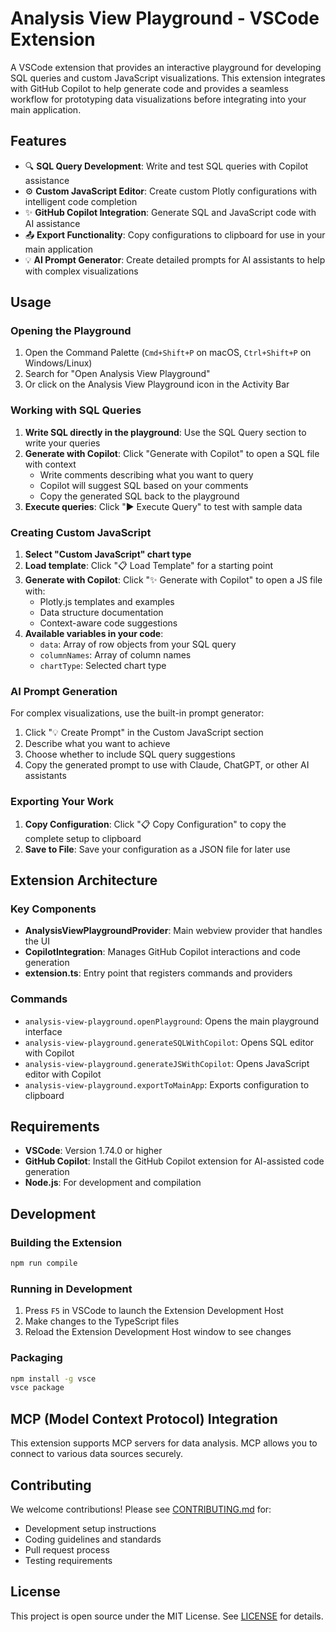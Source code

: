 # Analysis View Playground - VSCode Extension

A VSCode extension that provides an interactive playground for developing SQL queries and custom JavaScript visualizations. This extension integrates with GitHub Copilot to help generate code and provides a seamless workflow for prototyping data visualizations before integrating into your main application.

## Features

- 🔍 **SQL Query Development**: Write and test SQL queries with Copilot assistance
- ⚙️ **Custom JavaScript Editor**: Create custom Plotly configurations with intelligent code completion
- ✨ **GitHub Copilot Integration**: Generate SQL and JavaScript code with AI assistance
- 📤 **Export Functionality**: Copy configurations to clipboard for use in your main application
- 💡 **AI Prompt Generator**: Create detailed prompts for AI assistants to help with complex visualizations

## Usage

### Opening the Playground

1. Open the Command Palette (`Cmd+Shift+P` on macOS, `Ctrl+Shift+P` on Windows/Linux)
2. Search for "Open Analysis View Playground"
3. Or click on the Analysis View Playground icon in the Activity Bar

### Working with SQL Queries

1. **Write SQL directly in the playground**: Use the SQL Query section to write your queries
2. **Generate with Copilot**: Click "Generate with Copilot" to open a SQL file with context
   - Write comments describing what you want to query
   - Copilot will suggest SQL based on your comments
   - Copy the generated SQL back to the playground
3. **Execute queries**: Click "▶️ Execute Query" to test with sample data

### Creating Custom JavaScript

1. **Select "Custom JavaScript" chart type**
2. **Load template**: Click "📋 Load Template" for a starting point
3. **Generate with Copilot**: Click "✨ Generate with Copilot" to open a JS file with:
   - Plotly.js templates and examples
   - Data structure documentation
   - Context-aware code suggestions
4. **Available variables in your code**:
   - `data`: Array of row objects from your SQL query
   - `columnNames`: Array of column names
   - `chartType`: Selected chart type

### AI Prompt Generation

For complex visualizations, use the built-in prompt generator:

1. Click "💡 Create Prompt" in the Custom JavaScript section
2. Describe what you want to achieve
3. Choose whether to include SQL query suggestions
4. Copy the generated prompt to use with Claude, ChatGPT, or other AI assistants

### Exporting Your Work

1. **Copy Configuration**: Click "📋 Copy Configuration" to copy the complete setup to clipboard
2. **Save to File**: Save your configuration as a JSON file for later use

## Extension Architecture

### Key Components

- **AnalysisViewPlaygroundProvider**: Main webview provider that handles the UI
- **CopilotIntegration**: Manages GitHub Copilot interactions and code generation
- **extension.ts**: Entry point that registers commands and providers

### Commands

- `analysis-view-playground.openPlayground`: Opens the main playground interface
- `analysis-view-playground.generateSQLWithCopilot`: Opens SQL editor with Copilot
- `analysis-view-playground.generateJSWithCopilot`: Opens JavaScript editor with Copilot
- `analysis-view-playground.exportToMainApp`: Exports configuration to clipboard

## Requirements

- **VSCode**: Version 1.74.0 or higher
- **GitHub Copilot**: Install the GitHub Copilot extension for AI-assisted code generation
- **Node.js**: For development and compilation

## Development

### Building the Extension

```bash
npm run compile
```

### Running in Development

1. Press `F5` in VSCode to launch the Extension Development Host
2. Make changes to the TypeScript files
3. Reload the Extension Development Host window to see changes

### Packaging

```bash
npm install -g vsce
vsce package
```

## MCP (Model Context Protocol) Integration

This extension supports MCP servers for data analysis. MCP allows you to connect to various data sources securely.

## Contributing

We welcome contributions! Please see [CONTRIBUTING.md](CONTRIBUTING.md) for:
- Development setup instructions
- Coding guidelines and standards
- Pull request process
- Testing requirements

## License

This project is open source under the MIT License. See [LICENSE](LICENSE) for details.

